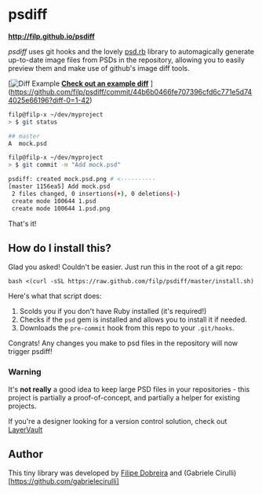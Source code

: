 # psdiff
**http://filp.github.io/psdiff**

*psdiff* uses git hooks and the lovely [psd.rb](https://github.com/layervault/psd.rb)
library to automagically generate up-to-date image files from PSDs in the repository,
allowing you to easily preview them and make use of github's image diff tools.

[![Diff Example](http://i.imgur.com/jCOBI2H.png)
**[Check out an example diff](https://github.com/filp/psdiff/commit/44b6b0466fe707396cfd6c771e5d744025e66196?diff-0=1-42)**
](https://github.com/filp/psdiff/commit/44b6b0466fe707396cfd6c771e5d744025e66196?diff-0=1-42)

```bash
filp@filp-x ~/dev/myproject
> $ git status

## master
A  mock.psd

filp@filp-x ~/dev/myproject
> $ git commit -m "Add mock.psd"

psdiff: created mock.psd.png # <----------
[master 1156ea5] Add mock.psd
 2 files changed, 0 insertions(+), 0 deletions(-)
 create mode 100644 1.psd
 create mode 100644 1.psd.png
```

That's it!

## How do I install this?

Glad you asked! Couldn't be easier. Just run this in the root of a git repo:

```
bash <(curl -sSL https://raw.github.com/filp/psdiff/master/install.sh)
```

Here's what that script does:

 1. Scolds you if you don't have Ruby installed (it's required!)
 2. Checks if the `psd` gem is installed and allows you to install it if needed.
 3. Downloads the `pre-commit` hook from this repo to your `.git/hooks`.

Congrats! Any changes you make to psd files in the repository will now trigger psdiff!

### Warning

It's **not really** a good idea to keep large PSD files in your repositories - this project
is partially a proof-of-concept, and partially a helper for existing projects.

If you're a designer looking for a version control solution, check out
[LayerVault](https://layervault.com)

## Author

This tiny library was developed by [Filipe Dobreira](https://github.com/filp) and (Gabriele Cirulli)[https://github.com/gabrielecirulli]
